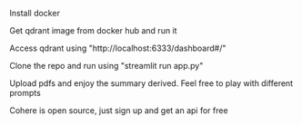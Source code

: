 Install docker

Get qdrant image from docker hub and run it

Access qdrant using "http://localhost:6333/dashboard#/"

Clone the repo and run using "streamlit run app.py"

Upload pdfs and enjoy the summary derived. Feel free to play with different prompts

Cohere is open source, just sign up and get an api for free

